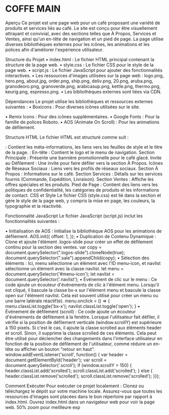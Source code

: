 # COFFE MAIN
Aperçu
Ce projet est une page web pour un café proposant une variété de produits et services liés au café. Le site est conçu pour être visuellement attrayant et convivial, avec des sections telles que À Propos, Services et Ventes, ainsi qu'un en-tête de navigation et un pied de page. La page utilise diverses bibliothèques externes pour les icônes, les animations et les polices afin d'améliorer l'expérience utilisateur.

Structure du Projet
•	index.html : Le fichier HTML principal contenant la structure de la page web.
•	style.css : Le fichier CSS pour le style de la page web.
•	script.js : Le fichier JavaScript pour ajouter des fonctionnalités interactives.
•	Les ressources d'images utilisées sur la page web : logo.png, hero.png, about.jpg, order.png, ship.png, deliv.png, 20.png, aruba.png, granodeoro.png, granoverde.png, arabicasup.png, kettle.png, thermo.png, keurig.png, espresso.png.
•	Les bibliothèques externes sont liées via CDN.

Dépendances
Le projet utilise les bibliothèques et ressources externes suivantes :
•	Boxicons : Pour diverses icônes utilisées sur le site.
<link rel="stylesheet" href="https://unpkg.com/boxicons@latest/css/boxicons.min.css">
•	Remix Icons : Pour des icônes supplémentaires.
<link rel="stylesheet" href="https://cdn.jsdelivr.net/npm/remixicon@4.2.0/fonts/remixicon.css">
•	Google Fonts : Pour la famille de polices Roboto.
<link href="https://fonts.googleapis.com/css2?family=Roboto:wght@100;300;400;500;700;900&display=swap" rel="stylesheet">
•	AOS (Animate On Scroll) : Pour les animations de défilement.
<link rel="stylesheet" href="https://unpkg.com/aos@next/dist/aos.css">
<script src="https://unpkg.com/aos@next/dist/aos.js"></script>

Structure HTML
Le fichier HTML est structuré comme suit :
<head> : Contient les méta-informations, les liens vers les feuilles de style et le titre de la page.
<body> :
En-tête : Contient le logo et le menu de navigation.
Section Principale : Présente une bannière promotionnelle pour le café glacé.
Invite au Défilement : Une invite pour faire défiler vers la section À Propos.
Icônes de Réseaux Sociaux : Liens vers les profils de réseaux sociaux.
Section À Propos : Informations sur le café.
Section Services : Détails sur les services fournis (Commande, Expédition, Livraison).
Section Ventes : Affiche les offres spéciales et les produits.
Pied de Page : Contient des liens vers les politiques de confidentialité, les catégories de produits et les informations de contact.
CSS et Style
Le fichier CSS (style.css) est lié dans la section <head> et gère le style de la page web, y compris la mise en page, les couleurs, la typographie et la réactivité.

Fonctionnalité JavaScript
Le fichier JavaScript (script.js) inclut les fonctionnalités suivantes :

•	Initialisation de AOS : Initialise la bibliothèque AOS pour les animations de défilement.
AOS.init({
  offset: 1,
});
•	Duplication de Contenu Dynamique : Clone et ajoute l'élément .logos-slide pour créer un effet de défilement continu pour la section des ventes.
var copy = document.querySelector(".logos-slide").cloneNode(true);
document.querySelector(".sale").appendChild(copy);
•	Sélection des éléments : Ici, menu sélectionne un élément avec l'ID menu-icon, et navlist sélectionne un élément avec la classe navlist.
let menu = document.querySelector('#menu-icon');
let navlist = document.querySelector('.navlist');
•	Événement de clic sur le menu : Ce code ajoute un écouteur d'événements de clic à l'élément menu. Lorsqu'il est cliqué, il bascule la classe bx-x sur l'élément menu et bascule la classe open sur l'élément navlist. Cela est souvent utilisé pour créer un menu ou une barre latérale réactif(e).
menu.onclick = () => {
    menu.classList.toggle('bx-x');
    navlist.classList.toggle('open');
}
•	Événement de défilement (scroll) : Ce code ajoute un écouteur d'événements de défilement à la fenêtre. Lorsque l'utilisateur fait défiler, il vérifie si la position de défilement verticale (window.scrollY) est supérieure à 150 pixels. Si c'est le cas, il ajoute la classe scrolled aux éléments header et scroll. Sinon, il supprime la classe scrolled de ces éléments. Cela peut être utilisé pour déclencher des changements dans l'interface utilisateur en fonction de la position de défilement de l'utilisateur, comme réduire un en-tête ou afficher un bouton "retour en haut".
window.addEventListener('scroll', function() {
    var header = document.getElementById('header');
    var scroll = document.querySelector('.scroll');
    if (window.scrollY > 150) {
        header.classList.add('scrolled');
        scroll.classList.add('scrolled');
    } else {
        header.classList.remove('scrolled');
        scroll.classList.remove('scrolled'); }});

Comment Exécuter
Pour exécuter ce projet localement :
Clonez ou téléchargez le dépôt sur votre machine locale.
Assurez-vous que toutes les ressources d'images sont placées dans le bon répertoire par rapport à index.html.
Ouvrez index.html dans un navigateur web pour voir la page web.
50% zoom pour meillleure exp 
